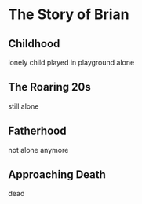 # The Story of Brian

## Childhood

lonely child played in playground alone

## The Roaring 20s
still alone

## Fatherhood
not alone anymore

## Approaching Death
dead

